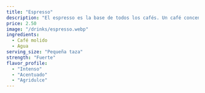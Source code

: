 ```yaml
---
title: "Espresso"
description: "El espresso es la base de todos los cafés. Un café concentrado con un sabor fuerte y una crema espesa en la parte superior. Perfecto para quienes buscan un café intenso y puro, ideal para iniciar el día o disfrutar en cualquier momento."
price: 2.50
image: "/drinks/espresso.webp"
ingredients:
  - Café molido
  - Agua
serving_size: "Pequeña taza"
strength: "Fuerte"
flavor_profile:
  - "Intenso"
  - "Acentuado"
  - "Agridulce"
---
```

